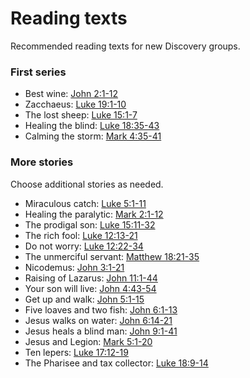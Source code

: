 # Reading texts

Recommended reading texts for new Discovery groups.

### First series
- Best wine: [John 2:1-12](https://www.bible.com/bible/59/JHN.2.1-12)
- Zacchaeus: [Luke 19:1-10](https://www.bible.com/bible/59/LUK.19.1-10)
- The lost sheep: [Luke 15:1-7](https://www.bible.com/bible/59/LUK.15.1-7)
- Healing the blind: [Luke 18:35-43](https://www.bible.com/bible/59/LUK.18.35-43)
- Calming the storm: [Mark 4:35-41](https://www.bible.com/bible/59/MRK.4.35-41)

### More stories
Choose additional stories as needed.

- Miraculous catch: [Luke 5:1-11](https://www.bible.com/bible/59/LUK.5.1-11)
- Healing the paralytic: [Mark 2:1-12](https://www.bible.com/bible/59/MRK.2.1-12)
- The prodigal son: [Luke 15:11-32](https://www.bible.com/bible/59/LUK.15.11-32)
- The rich fool: [Luke 12:13-21](https://www.bible.com/bible/59/LUK.12.13-21)
- Do not worry: [Luke 12:22-34](https://www.bible.com/bible/59/LUK.12.22-34)
- The unmerciful servant: [Matthew 18:21-35](https://www.bible.com/bible/59/MAT.18.21-35)
- Nicodemus: [John 3:1-21](https://www.bible.com/bible/59/JHN.3.1-21)
- Raising of Lazarus: [John 11:1-44](https://www.bible.com/bible/59/JHN.11.1-44)
- Your son will live: [John 4:43-54](https://www.bible.com/bible/59/JHN.4.43-54)
- Get up and walk: [John 5:1-15](https://www.bible.com/bible/59/JHN.5.1-15)
- Five loaves and two fish: [John 6:1-13](https://www.bible.com/bible/59/JHN.6.1-13)
- Jesus walks on water: [John 6:14-21](https://www.bible.com/bible/59/JHN.6.14-21)
- Jesus heals a blind man: [John 9:1-41](https://www.bible.com/bible/59/JHN.9.1-41)
- Jesus and Legion: [Mark 5:1-20](https://www.bible.com/bible/59/MRK.5.1-20)
- Ten lepers: [Luke 17:12-19](https://www.bible.com/bible/59/LUK.17.12-19)
- The Pharisee and tax collector: [Luke 18:9-14](https://www.bible.com/bible/59/LUK.18.9-14)
